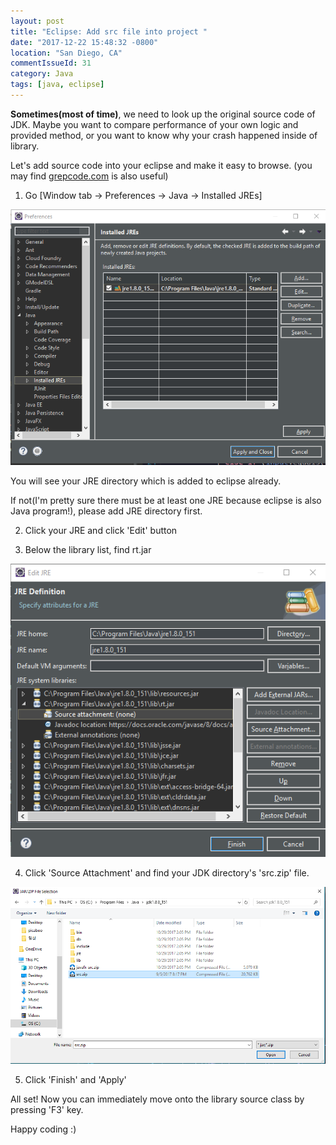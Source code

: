 ```yaml
---
layout: post
title: "Eclipse: Add src file into project "
date: "2017-12-22 15:48:32 -0800"
location: "San Diego, CA"
commentIssueId: 31
category: Java
tags: [java, eclipse]
---
```


**Sometimes(most of time)**, we need to look up the original source code of JDK. Maybe you want to compare performance of your own logic and provided method, or you want to know why your crash happened inside of library.

Let's add source code into your eclipse and make it easy to browse. (you may find [grepcode.com](http://grepcode.com) is also useful)

1. Go [Window tab -> Preferences -> Java -> Installed JREs]

![](/images/eclipse_add_src_file_into_project-1.PNG)

You will see your JRE directory which is added to eclipse already.

If not(I'm pretty sure there must be at least one JRE because eclipse is also Java program!), please add JRE directory first.

2. Click your JRE and click 'Edit' button

3. Below the library list, find rt.jar

![](/images/eclipse_add_src_file_into_project-2.PNG)

4. Click 'Source Attachment' and find your JDK directory's 'src.zip' file.

![](/images/eclipse_add_src_file_into_project-3.PNG)

5. Click 'Finish' and 'Apply'

All set! Now you can immediately move onto the library source class by pressing 'F3' key.

Happy coding :)
